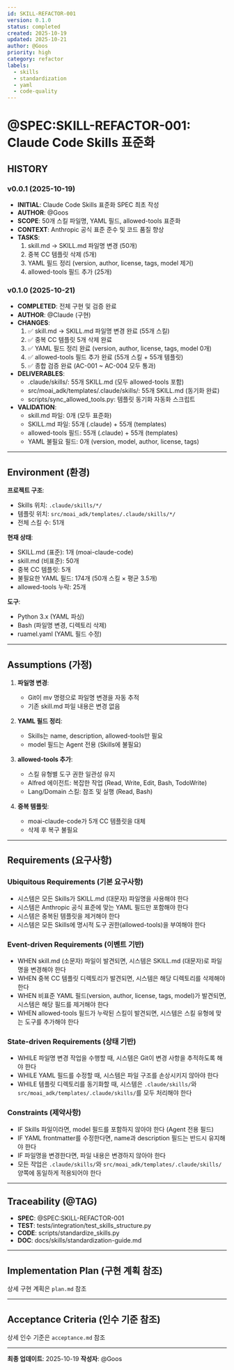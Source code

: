 ```yaml
---
id: SKILL-REFACTOR-001
version: 0.1.0
status: completed
created: 2025-10-19
updated: 2025-10-21
author: @Goos
priority: high
category: refactor
labels:
  - skills
  - standardization
  - yaml
  - code-quality
---
```


# @SPEC:SKILL-REFACTOR-001: Claude Code Skills 표준화

## HISTORY

### v0.0.1 (2025-10-19)
- **INITIAL**: Claude Code Skills 표준화 SPEC 최초 작성
- **AUTHOR**: @Goos
- **SCOPE**: 50개 스킬 파일명, YAML 필드, allowed-tools 표준화
- **CONTEXT**: Anthropic 공식 표준 준수 및 코드 품질 향상
- **TASKS**:
  1. skill.md → SKILL.md 파일명 변경 (50개)
  2. 중복 CC 템플릿 삭제 (5개)
  3. YAML 필드 정리 (version, author, license, tags, model 제거)
  4. allowed-tools 필드 추가 (25개)

### v0.1.0 (2025-10-21)
- **COMPLETED**: 전체 구현 및 검증 완료
- **AUTHOR**: @Claude (구현)
- **CHANGES**:
  1. ✅ skill.md → SKILL.md 파일명 변경 완료 (55개 스킬)
  2. ✅ 중복 CC 템플릿 5개 삭제 완료
  3. ✅ YAML 필드 정리 완료 (version, author, license, tags, model 0개)
  4. ✅ allowed-tools 필드 추가 완료 (55개 스킬 + 55개 템플릿)
  5. ✅ 종합 검증 완료 (AC-001 ~ AC-004 모두 통과)
- **DELIVERABLES**:
  - .claude/skills/: 55개 SKILL.md (모두 allowed-tools 포함)
  - src/moai_adk/templates/.claude/skills/: 55개 SKILL.md (동기화 완료)
  - scripts/sync_allowed_tools.py: 템플릿 동기화 자동화 스크립트
- **VALIDATION**:
  - skill.md 파일: 0개 (모두 표준화)
  - SKILL.md 파일: 55개 (.claude) + 55개 (templates)
  - allowed-tools 필드: 55개 (.claude) + 55개 (templates)
  - YAML 불필요 필드: 0개 (version, model, author, license, tags)

---

## Environment (환경)

**프로젝트 구조**:
- Skills 위치: `.claude/skills/*/`
- 템플릿 위치: `src/moai_adk/templates/.claude/skills/*/`
- 전체 스킬 수: 51개

**현재 상태**:
- SKILL.md (표준): 1개 (moai-claude-code)
- skill.md (비표준): 50개
- 중복 CC 템플릿: 5개
- 불필요한 YAML 필드: 174개 (50개 스킬 × 평균 3.5개)
- allowed-tools 누락: 25개

**도구**:
- Python 3.x (YAML 파싱)
- Bash (파일명 변경, 디렉토리 삭제)
- ruamel.yaml (YAML 필드 수정)

---

## Assumptions (가정)

1. **파일명 변경**:
   - Git이 mv 명령으로 파일명 변경을 자동 추적
   - 기존 skill.md 파일 내용은 변경 없음

2. **YAML 필드 정리**:
   - Skills는 name, description, allowed-tools만 필요
   - model 필드는 Agent 전용 (Skills에 불필요)

3. **allowed-tools 추가**:
   - 스킬 유형별 도구 권한 일관성 유지
   - Alfred 에이전트: 복잡한 작업 (Read, Write, Edit, Bash, TodoWrite)
   - Lang/Domain 스킬: 참조 및 실행 (Read, Bash)

4. **중복 템플릿**:
   - moai-claude-code가 5개 CC 템플릿을 대체
   - 삭제 후 복구 불필요

---

## Requirements (요구사항)

### Ubiquitous Requirements (기본 요구사항)

- 시스템은 모든 Skills가 SKILL.md (대문자) 파일명을 사용해야 한다
- 시스템은 Anthropic 공식 표준에 맞는 YAML 필드만 포함해야 한다
- 시스템은 중복된 템플릿을 제거해야 한다
- 시스템은 모든 Skills에 명시적 도구 권한(allowed-tools)을 부여해야 한다

### Event-driven Requirements (이벤트 기반)

- WHEN skill.md (소문자) 파일이 발견되면, 시스템은 SKILL.md (대문자)로 파일명을 변경해야 한다
- WHEN 중복 CC 템플릿 디렉토리가 발견되면, 시스템은 해당 디렉토리를 삭제해야 한다
- WHEN 비표준 YAML 필드(version, author, license, tags, model)가 발견되면, 시스템은 해당 필드를 제거해야 한다
- WHEN allowed-tools 필드가 누락된 스킬이 발견되면, 시스템은 스킬 유형에 맞는 도구를 추가해야 한다

### State-driven Requirements (상태 기반)

- WHILE 파일명 변경 작업을 수행할 때, 시스템은 Git이 변경 사항을 추적하도록 해야 한다
- WHILE YAML 필드를 수정할 때, 시스템은 파일 구조를 손상시키지 않아야 한다
- WHILE 템플릿 디렉토리를 동기화할 때, 시스템은 `.claude/skills/`와 `src/moai_adk/templates/.claude/skills/`를 모두 처리해야 한다

### Constraints (제약사항)

- IF Skills 파일이라면, model 필드를 포함하지 않아야 한다 (Agent 전용 필드)
- IF YAML frontmatter를 수정한다면, name과 description 필드는 반드시 유지해야 한다
- IF 파일명을 변경한다면, 파일 내용은 변경하지 않아야 한다
- 모든 작업은 `.claude/skills/`와 `src/moai_adk/templates/.claude/skills/` 양쪽에 동일하게 적용되어야 한다

---

## Traceability (@TAG)

- **SPEC**: @SPEC:SKILL-REFACTOR-001
- **TEST**: tests/integration/test_skills_structure.py
- **CODE**: scripts/standardize_skills.py
- **DOC**: docs/skills/standardization-guide.md

---

## Implementation Plan (구현 계획 참조)

상세 구현 계획은 `plan.md` 참조

---

## Acceptance Criteria (인수 기준 참조)

상세 인수 기준은 `acceptance.md` 참조

---

**최종 업데이트**: 2025-10-19
**작성자**: @Goos
